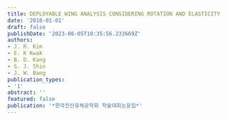 ```yaml
---
title: DEPLOYABLE WING ANALYSIS CONSIDERING ROTATION AND ELASTICITY
date: '2018-01-01'
draft: false
publishDate: '2023-06-05T10:35:56.233669Z'
authors:
- J. R. Kim
- E. K Kwak
- B. D. Kang
- S. J. Shin
- J. W. Bang
publication_types:
- '1'
abstract: ''
featured: false
publication: '*한국전산유체공학회 학술대회논문집*'
---
```


